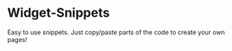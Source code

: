 # Widget-Snippets

Easy to use snippets. Just copy/paste parts of the code to create your own pages!